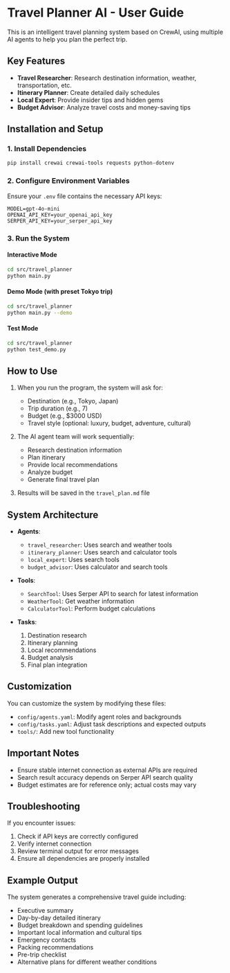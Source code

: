 # Travel Planner AI - User Guide

This is an intelligent travel planning system based on CrewAI, using multiple AI agents to help you plan the perfect trip.

## Key Features

- **Travel Researcher**: Research destination information, weather, transportation, etc.
- **Itinerary Planner**: Create detailed daily schedules
- **Local Expert**: Provide insider tips and hidden gems
- **Budget Advisor**: Analyze travel costs and money-saving tips

## Installation and Setup

### 1. Install Dependencies
```bash
pip install crewai crewai-tools requests python-dotenv
```

### 2. Configure Environment Variables
Ensure your `.env` file contains the necessary API keys:
```
MODEL=gpt-4o-mini
OPENAI_API_KEY=your_openai_api_key
SERPER_API_KEY=your_serper_api_key
```

### 3. Run the System

#### Interactive Mode
```bash
cd src/travel_planner
python main.py
```

#### Demo Mode (with preset Tokyo trip)
```bash
cd src/travel_planner
python main.py --demo
```

#### Test Mode
```bash
cd src/travel_planner
python test_demo.py
```

## How to Use

1. When you run the program, the system will ask for:
   - Destination (e.g., Tokyo, Japan)
   - Trip duration (e.g., 7)
   - Budget (e.g., $3000 USD)
   - Travel style (optional: luxury, budget, adventure, cultural)

2. The AI agent team will work sequentially:
   - Research destination information
   - Plan itinerary
   - Provide local recommendations
   - Analyze budget
   - Generate final travel plan

3. Results will be saved in the `travel_plan.md` file

## System Architecture

- **Agents**:
  - `travel_researcher`: Uses search and weather tools
  - `itinerary_planner`: Uses search and calculator tools
  - `local_expert`: Uses search tools
  - `budget_advisor`: Uses calculator and search tools

- **Tools**:
  - `SearchTool`: Uses Serper API to search for latest information
  - `WeatherTool`: Get weather information
  - `CalculatorTool`: Perform budget calculations

- **Tasks**:
  1. Destination research
  2. Itinerary planning
  3. Local recommendations
  4. Budget analysis
  5. Final plan integration

## Customization

You can customize the system by modifying these files:
- `config/agents.yaml`: Modify agent roles and backgrounds
- `config/tasks.yaml`: Adjust task descriptions and expected outputs
- `tools/`: Add new tool functionality

## Important Notes

- Ensure stable internet connection as external APIs are required
- Search result accuracy depends on Serper API search quality
- Budget estimates are for reference only; actual costs may vary

## Troubleshooting

If you encounter issues:
1. Check if API keys are correctly configured
2. Verify internet connection
3. Review terminal output for error messages
4. Ensure all dependencies are properly installed

## Example Output

The system generates a comprehensive travel guide including:
- Executive summary
- Day-by-day detailed itinerary
- Budget breakdown and spending guidelines
- Important local information and cultural tips
- Emergency contacts
- Packing recommendations
- Pre-trip checklist
- Alternative plans for different weather conditions